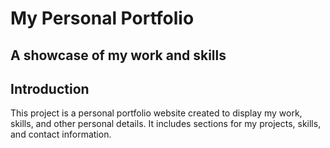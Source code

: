 # My Personal Portfolio

## A showcase of my work and skills

## Introduction
This project is a personal portfolio website created to display my work, skills, and other personal details. It includes sections for my projects, skills, and contact information.
